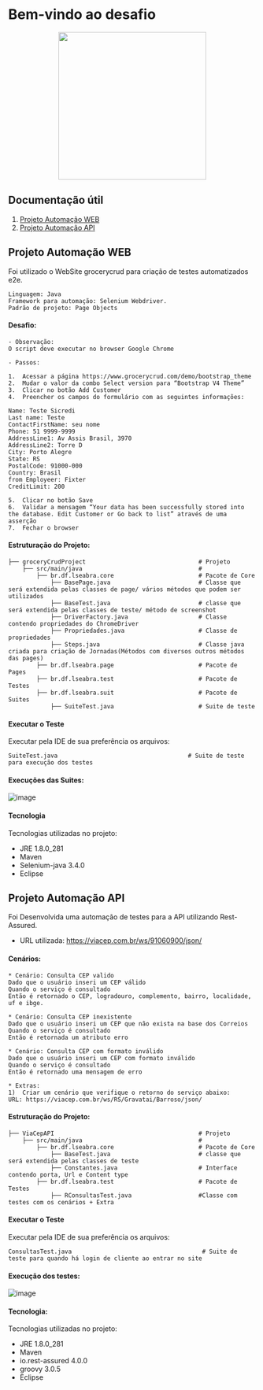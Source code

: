 # Bem-vindo ao desafio

<div align="center">
  <img src="https://www.sicredi.com.br/static/assets/novo/logo-cor.svg" width="300px"/>
</div>


## Documentação útil

1. [Projeto Automação WEB](https://github.com/LuisFelipeSeabra/prova_sicredi/tree/master/groceryCrudProject)
2. [Projeto Automação API](https://github.com/LuisFelipeSeabra/prova_sicredi/tree/master/ViaCepAPI)


## Projeto Automação WEB
Foi utilizado o WebSite grocerycrud para criação de testes automatizados e2e.
```
Linguagem: Java
Framework para automação: Selenium Webdriver.
Padrão de projeto: Page Objects
```

#### Desafio:
```
- Observação:
O script deve executar no browser Google Chrome

- Passos:

1.	Acessar a página https://www.grocerycrud.com/demo/bootstrap_theme
2.	Mudar o valor da combo Select version para “Bootstrap V4 Theme”
3.	Clicar no botão Add Customer
4.	Preencher os campos do formulário com as seguintes informações:

Name: Teste Sicredi
Last name: Teste
ContactFirstName: seu nome
Phone: 51 9999-9999
AddressLine1: Av Assis Brasil, 3970
AddressLine2: Torre D
City: Porto Alegre
State: RS
PostalCode: 91000-000
Country: Brasil
from Employeer: Fixter
CreditLimit: 200

5.	Clicar no botão Save
6.	Validar a mensagem “Your data has been successfully stored into the database. Edit Customer or Go back to list” através de uma asserção
7.	Fechar o browser
```



#### Estruturação do Projeto:
```
├── groceryCrudProject                                # Projeto                                                                                          
    ├── src/main/java                                 #                                                                                                         
        ├── br.df.lseabra.core                        # Pacote de Core                                                                                        
            ├── BasePage.java                         # Classe que será extendida pelas classes de page/ vários métodos que podem ser utilizados
            ├── BaseTest.java                         # classe que será extendida pelas classes de teste/ método de screenshot
            ├── DriverFactory.java                    # Classe contendo propriedades do ChromeDriver
            ├── Propriedades.java                     # Classe de propriedades
            ├── Steps.java                            # Classe java criada para criação de Jornadas(Métodos com diversos outros métodos das pages)
        ├── br.df.lseabra.page                        # Pacote de Pages
        ├── br.df.lseabra.test                        # Pacote de Testes
        ├── br.df.lseabra.suit                        # Pacote de Suites
            ├── SuiteTest.java                        # Suite de teste 
```

#### Executar o Teste
Executar pela IDE de sua preferência os arquivos: 
```
SuiteTest.java                                     # Suite de teste para execução dos testes
```

#### Execuções das Suites:
![image](https://user-images.githubusercontent.com/49051123/116837768-217fb000-aba2-11eb-847b-e5150b60305e.png)


#### Tecnologia

Tecnologias utilizadas no projeto:
  * JRE 1.8.0_281
  * Maven
  * Selenium-java 3.4.0
  * Eclipse


## Projeto Automação API
Foi Desenvolvida uma automação de testes para a API utilizando Rest-Assured.
* URL utilizada: https://viacep.com.br/ws/91060900/json/ 

#### Cenários:
```
* Cenário: Consulta CEP valido
Dado que o usuário inseri um CEP válido
Quando o serviço é consultado
Então é retornado o CEP, logradouro, complemento, bairro, localidade, uf e ibge.

* Cenário: Consulta CEP inexistente
Dado que o usuário inseri um CEP que não exista na base dos Correios
Quando o serviço é consultado 
Então é retornada um atributo erro

* Cenário: Consulta CEP com formato inválido 
Dado que o usuário inseri um CEP com formato inválido
Quando o serviço é consultado 
Então é retornado uma mensagem de erro

* Extras:
1)	Criar um cenário que verifique o retorno do serviço abaixo:
URL: https://viacep.com.br/ws/RS/Gravatai/Barroso/json/
```


#### Estruturação do Projeto:
```
├── ViaCepAPI                                         # Projeto                                                                                          
    ├── src/main/java                                 #                                                                                                         
        ├── br.df.lseabra.core                        # Pacote de Core                                                                                        
            ├── BaseTest.java                         # classe que será extendida pelas classes de teste
            ├── Constantes.java                       # Interface contendo porta, Url e Content type
        ├── br.df.lseabra.test                        # Pacote de Testes
            ├── RConsultasTest.java                   #Classe com testes com os cenários + Extra

```

#### Executar o Teste
Executar pela IDE de sua preferência os arquivos: 
```
ConsultasTest.java                                     # Suite de teste para quando há login de cliente ao entrar no site
```

#### Execução dos testes:
![image](https://user-images.githubusercontent.com/49051123/116837944-d619d180-aba2-11eb-8859-4ab02126e08d.png)


#### Tecnologia:

Tecnologias utilizadas no projeto:
  * JRE 1.8.0_281
  * Maven
  * io.rest-assured 4.0.0 
  * groovy 3.0.5
  * Eclipse

